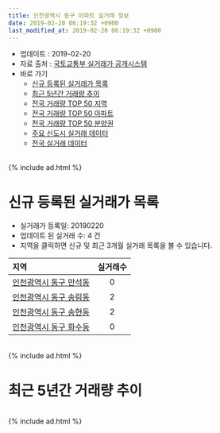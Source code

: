 ```yaml
---
title: 인천광역시 동구 아파트 실거래 정보
date: 2019-02-20 06:19:32 +0900
last_modified_at: 2019-02-20 06:19:32 +0900
---
```


* 업데이트 : 2019-02-20
* 자료 출처 : [국토교통부 실거래가 공개시스템](http://rt.molit.go.kr)
* 바로 가기
    * [신규 등록된 실거래가 목록](#신규-등록된-실거래가-목록)
    * [최근 5년간 거래량 추이](#최근-5년간-거래량-추이)
    * [전국 거래량 TOP 50 지역](https://inasie.github.io/apt-trade-info/최근-3개월-전국에서-가장-거래가-많이-발생한-지역)
    * [전국 거래량 TOP 50 아파트](https://inasie.github.io/apt-trade-info/최근-3개월-전국에서-가장-거래가-많이-발생한-아파트)
    * [전국 거래량 TOP 50 분양권](https://inasie.github.io/apt-trade-info/최근-3개월-전국에서-가장-거래가-많이-발생한-분양권)
    * [주요 신도시 실거래 데이터](https://inasie.github.io/apt-trade-info/주요-신도시)
    * [전국 실거래 데이터](https://inasie.github.io/apt-trade-info/전국)

<br>
{% include ad.html %}
<br>

# 신규 등록된 실거래가 목록
* 실거래가 등록일: 20190220
* 업데이트 된 실거래 수: 4 건
* 지역을 클릭하면 신규 및 최근 3개월 실거래 목록을 볼 수 있습니다.


|지역|실거래수|
|:---|:---:|
|[인천광역시 동구 만석동](https://inasie.github.io/apt-trade-info/인천광역시-동구-만석동)|0|
|[인천광역시 동구 송림동](https://inasie.github.io/apt-trade-info/인천광역시-동구-송림동)|2|
|[인천광역시 동구 송현동](https://inasie.github.io/apt-trade-info/인천광역시-동구-송현동)|2|
|[인천광역시 동구 화수동](https://inasie.github.io/apt-trade-info/인천광역시-동구-화수동)|0|


<br>
{% include ad.html %}
<br>

# 최근 5년간 거래량 추이


<div style="width:100%;">
    <canvas id="deal_progress" height="200"></canvas>
</div>

<script>
new Chart(document.getElementById("deal_progress"), {
    type: 'line',
    data: {
        labels: ['201402','201403','201404','201405','201406','201407','201408','201409','201410','201411','201412','201501','201502','201503','201504','201505','201506','201507','201508','201509','201510','201511','201512','201601','201602','201603','201604','201605','201606','201607','201608','201609','201610','201611','201612','201701','201702','201703','201704','201705','201706','201707','201708','201709','201710','201711','201712','201801','201802','201803','201804','201805','201806','201807','201808','201809','201810','201811','201812','201901','201902'],
        datasets: [{
            label: '매매',
            pointRadius: 1,
            data: [94, 129, 96, 76, 89, 75, 107, 118, 105, 67, 74, 90, 99, 191, 119, 106, 86, 110, 119, 89, 129, 74, 60, 59, 64, 83, 80, 104, 91, 97, 152, 111, 104, 69, 49, 48, 70, 97, 99, 74, 73, 95, 72, 83, 56, 48, 51, 61, 47, 102, 67, 69, 71, 57, 76, 64, 84, 45, 32, 35, 7],
            borderColor: "rgba(255, 201, 14, 1)",
            backgroundColor: "rgba(255, 201, 14, 0.5)",
            fill: false,
            lineTension: 0
        },{
            label: '전월세',
            pointRadius: 1,
            data: [70, 64, 74, 65, 67, 71, 67, 79, 92, 61, 45, 62, 58, 74, 56, 50, 43, 44, 41, 48, 42, 36, 31, 36, 43, 63, 66, 73, 47, 42, 67, 58, 60, 57, 42, 34, 64, 56, 38, 34, 38, 41, 31, 39, 42, 38, 48, 46, 60, 62, 50, 54, 46, 36, 40, 51, 42, 34, 25, 27, 7],
            borderColor: "rgba(0, 141, 185, 1)",
            backgroundColor: "rgba(0, 141, 185, 0.5)",
            fill: false,
            lineTension: 0
        }
        ]
    },
    options: {
        responsive: true,
        title: {
            display: false
        },
        tooltips: {
            mode: 'index',
            intersect: false
        },
        hover: {
            mode: 'nearest',
            intersect: true
        },
        scales: {
            xAxes: [{
                display: true,
                scaleLabel: {
                    display: true,
                    labelString: '년/월'
                }
            }],
            yAxes: [{
                display: true,
                ticks: {
                    suggestedMin: 0,
                },
                scaleLabel: {
                    display: true,
                    labelString: '실거래 수'
                }
            }]
        }
    }
});

</script>


<br>
{% include ad.html %}
<br>

